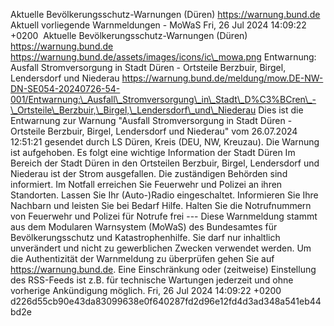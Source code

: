 Aktuelle Bevölkerungsschutz-Warnungen (Düren) https://warnung.bund.de Aktuell vorliegende Warnmeldungen - MoWaS Fri, 26 Jul 2024 14:09:22 +0200 ![]() Aktuelle Bevölkerungsschutz-Warnungen (Düren) https://warnung.bund.de https://warnung.bund.de/assets/images/icons/ic\_mowa.png Entwarnung: Ausfall Stromversorgung in Stadt Düren - Ortsteile Berzbuir, Birgel, Lendersdorf und Niederau https://warnung.bund.de/meldung/mow.DE-NW-DN-SE054-20240726-54-001/Entwarnung:\_Ausfall\_Stromversorgung\_in\_Stadt\_D%C3%BCren\_-\_Ortsteile\_Berzbuir,\_Birgel,\_Lendersdorf\_und\_Niederau Dies ist die Entwarnung zur Warnung "Ausfall Stromversorgung in Stadt Düren - Ortsteile Berzbuir, Birgel, Lendersdorf und Niederau" vom 26.07.2024 12:51:21 gesendet durch LS Düren, Kreis (DEU, NW, Kreuzau). Die Warnung ist aufgehoben. Es folgt eine wichtige Information der Stadt Düren Im Bereich der Stadt Düren in den Ortsteilen Berzbuir, Birgel, Lendersdorf und Niederau ist der Strom ausgefallen. Die zuständigen Behörden sind informiert.
Im Notfall erreichen Sie Feuerwehr und Polizei an ihren Standorten. Lassen Sie Ihr (Auto-)Radio eingeschaltet. Informieren Sie Ihre Nachbarn und leisten Sie bei Bedarf Hilfe. Halten Sie die Notrufnummern von Feuerwehr und Polizei für Notrufe frei ---
Diese Warnmeldung stammt aus dem Modularen Warnsystem (MoWaS) des Bundesamtes für Bevölkerungsschutz und Katastrophenhilfe.
Sie darf nur inhaltlich unverändert und nicht zu gewerblichen Zwecken verwendet werden.
Um die Authentizität der Warnmeldung zu überprüfen gehen Sie auf https://warnung.bund.de.
Eine Einschränkung oder (zeitweise) Einstellung des RSS-Feeds ist z.B. für technische Wartungen jederzeit und ohne vorherige Ankündigung möglich. Fri, 26 Jul 2024 14:09:22 +0200 d226d55cb90e43da83099638e0f640287fd2d96e12fd4d3ad348a541eb44bd2e
